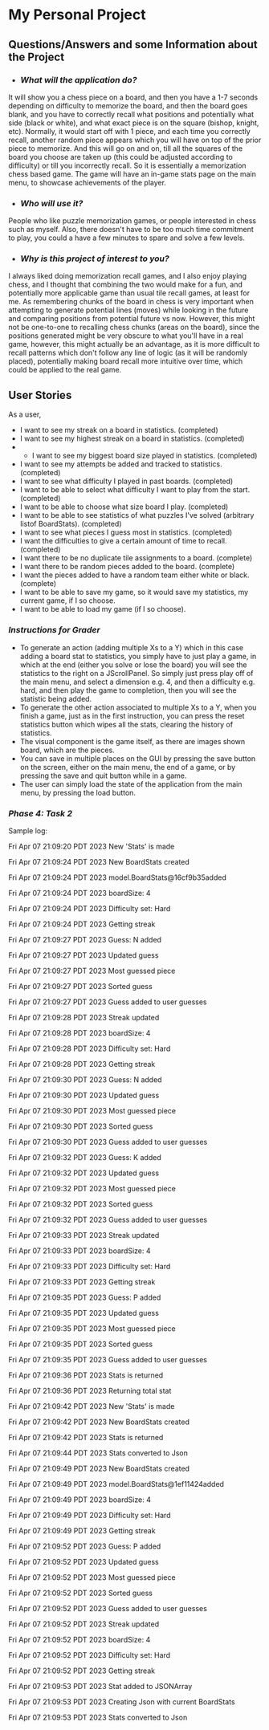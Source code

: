 # My Personal Project



## **Questions/Answers and some Information about the Project** 
- ### ***What will the application do?***
It will show you a chess piece on a board, and then you have a 1-7 seconds depending on difficulty
to memorize the board, and then the board goes blank, and you have to correctly recall what positions and potentially 
what side (black or white), 
and what exact piece is on the square (bishop, knight, etc). Normally, it would start
off with 1 piece, and each time you correctly recall, another  random piece appears which you will have on top of the prior piece to 
memorize. And this will go on and on, till all the squares of the board you choose are taken up (this could be adjusted according to difficulty)
or till you incorrectly recall. 
So it is essentially a memorization chess based game. The game will have an in-game stats page on the main menu, 
to showcase achievements of the player. 

- ### ***Who will use it?***
People who like puzzle memorization games, or people interested in chess such as myself.
Also, there doesn't have to be too much time commitment to play, you could a have a few minutes to spare
and solve a few levels. 

- ### ***Why is this project of interest to you?***
I always liked doing memorization recall games, and I also enjoy playing chess, and I thought
that combining the two would make for a fun, and potentially more applicable game than usual tile recall games, at 
least for me. As remembering chunks of the board in chess is very important when attempting to generate potential lines
(moves) while looking in the future and comparing positions from potential future vs now. However, this might
not be one-to-one to recalling chess chunks (areas on the board), since the positions generated might
be very obscure to what you'll have in a real game, however, this might actually be an advantage, as it is 
more difficult to recall patterns which don't follow any line of logic (as it will be randomly placed), potentially
making board recall more intuitive over time, which could be applied to the real game.


## User Stories  
As a user,
- I want to see my streak on a board in statistics. (completed)
- I want to see my highest streak on a board in statistics. (completed)
- - I want to see my biggest board size played in statistics. (completed)
- I want to see my attempts be added and tracked to statistics. (completed)
- I want to see what difficulty I played in past boards. (completed)
- I want to be able to select what difficulty I want to play from the start. (completed) 
- I want to be able to choose what size board I play. (completed)
- I want to be able to see statistics of what puzzles I've solved (arbitrary listof BoardStats). (completed)
- I want to see what pieces I guess most in statistics. (completed)
- I want the difficulties to give a certain amount of time to recall. (completed)
- I want there to be no duplicate tile assignments to a board. (complete)
- I want there to be random pieces added to the board. (complete)
- I want the pieces added to have a random team either white or black. (complete)
- I want to be able to save my game, so it would save my statistics, my current game, if I so choose. 
- I want to be able to load my game (if I so choose).

### ***Instructions for Grader***
- To generate an action (adding multiple Xs to a Y) which in this case adding a board stat to statistics, you simply 
have to just play a game, in which at the end (either you solve or lose the board) you will see the statistics to the 
right on a JScrollPanel. So simply just press play off of the main menu, and select a dimension e.g. 4, and then a 
difficulty e.g. hard, and then play the game to completion, then you will see the statistic being added. 
- To generate the other action associated to multiple Xs to a Y, when you finish a game, just as in the first 
instruction, you can press the reset statistics button which wipes all the stats, clearing the history of statistics. 
- The visual component is the game itself, as there are images shown board, which are the pieces. 
- You can save in multiple places on the GUI by pressing the save button on the screen, either on the main menu, the end 
of a game, or by pressing the save and quit button while in a game. 
- The user can simply load the state of the application from the main menu, by pressing the load button. 

### ***Phase 4: Task 2*** 
Sample log:

Fri Apr 07 21:09:20 PDT 2023
New 'Stats' is made

Fri Apr 07 21:09:24 PDT 2023
New BoardStats created

Fri Apr 07 21:09:24 PDT 2023
model.BoardStats@16cf9b35added

Fri Apr 07 21:09:24 PDT 2023
boardSize: 4

Fri Apr 07 21:09:24 PDT 2023
Difficulty set: Hard

Fri Apr 07 21:09:24 PDT 2023
Getting streak

Fri Apr 07 21:09:27 PDT 2023
Guess: N added

Fri Apr 07 21:09:27 PDT 2023
Updated guess

Fri Apr 07 21:09:27 PDT 2023
Most guessed piece

Fri Apr 07 21:09:27 PDT 2023
Sorted guess

Fri Apr 07 21:09:27 PDT 2023
Guess added to user guesses

Fri Apr 07 21:09:28 PDT 2023
Streak updated

Fri Apr 07 21:09:28 PDT 2023
boardSize: 4

Fri Apr 07 21:09:28 PDT 2023
Difficulty set: Hard

Fri Apr 07 21:09:28 PDT 2023
Getting streak

Fri Apr 07 21:09:30 PDT 2023
Guess: N added

Fri Apr 07 21:09:30 PDT 2023
Updated guess

Fri Apr 07 21:09:30 PDT 2023
Most guessed piece

Fri Apr 07 21:09:30 PDT 2023
Sorted guess

Fri Apr 07 21:09:30 PDT 2023
Guess added to user guesses

Fri Apr 07 21:09:32 PDT 2023
Guess: K added

Fri Apr 07 21:09:32 PDT 2023
Updated guess

Fri Apr 07 21:09:32 PDT 2023
Most guessed piece

Fri Apr 07 21:09:32 PDT 2023
Sorted guess

Fri Apr 07 21:09:32 PDT 2023
Guess added to user guesses

Fri Apr 07 21:09:33 PDT 2023
Streak updated

Fri Apr 07 21:09:33 PDT 2023
boardSize: 4

Fri Apr 07 21:09:33 PDT 2023
Difficulty set: Hard

Fri Apr 07 21:09:33 PDT 2023
Getting streak

Fri Apr 07 21:09:35 PDT 2023
Guess: P added

Fri Apr 07 21:09:35 PDT 2023
Updated guess

Fri Apr 07 21:09:35 PDT 2023
Most guessed piece

Fri Apr 07 21:09:35 PDT 2023
Sorted guess

Fri Apr 07 21:09:35 PDT 2023
Guess added to user guesses

Fri Apr 07 21:09:36 PDT 2023
Stats is returned

Fri Apr 07 21:09:36 PDT 2023
Returning total stat

Fri Apr 07 21:09:42 PDT 2023
New 'Stats' is made

Fri Apr 07 21:09:42 PDT 2023
New BoardStats created

Fri Apr 07 21:09:42 PDT 2023
Stats is returned

Fri Apr 07 21:09:44 PDT 2023
Stats converted to Json

Fri Apr 07 21:09:49 PDT 2023
New BoardStats created

Fri Apr 07 21:09:49 PDT 2023
model.BoardStats@1ef11424added

Fri Apr 07 21:09:49 PDT 2023
boardSize: 4

Fri Apr 07 21:09:49 PDT 2023
Difficulty set: Hard

Fri Apr 07 21:09:49 PDT 2023
Getting streak

Fri Apr 07 21:09:52 PDT 2023
Guess: P added

Fri Apr 07 21:09:52 PDT 2023
Updated guess

Fri Apr 07 21:09:52 PDT 2023
Most guessed piece

Fri Apr 07 21:09:52 PDT 2023
Sorted guess

Fri Apr 07 21:09:52 PDT 2023
Guess added to user guesses

Fri Apr 07 21:09:52 PDT 2023
Streak updated

Fri Apr 07 21:09:52 PDT 2023
boardSize: 4

Fri Apr 07 21:09:52 PDT 2023
Difficulty set: Hard

Fri Apr 07 21:09:52 PDT 2023
Getting streak

Fri Apr 07 21:09:53 PDT 2023
Stat added to JSONArray

Fri Apr 07 21:09:53 PDT 2023
Creating Json with current BoardStats

Fri Apr 07 21:09:53 PDT 2023
Stats converted to Json